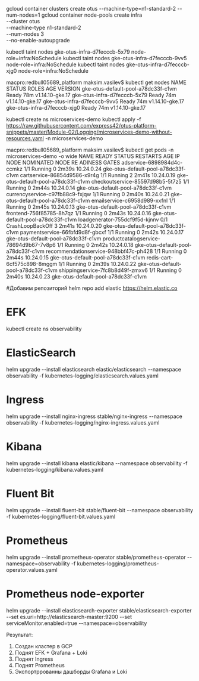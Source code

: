 
gcloud container clusters create otus --machine-type=n1-standard-2 --num-nodes=1
gcloud container node-pools create infra \
      --cluster otus \
      --machine-type n1-standard-2 \
      --num-nodes 3 \
      --no-enable-autoupgrade

kubectl taint nodes gke-otus-infra-d7fecccb-5x79 node-role=infra:NoSchedule
kubectl taint nodes gke-otus-infra-d7fecccb-9vv5 node-role=infra:NoSchedule
kubectl taint nodes gke-otus-infra-d7fecccb-xjg0 node-role=infra:NoSchedule

macpro:redbull05689_platform maksim.vasilev$ kubectl get nodes
NAME                                  STATUS   ROLES    AGE   VERSION
gke-otus-default-pool-a78dc33f-c1vm   Ready    <none>   78m   v1.14.10-gke.17
gke-otus-infra-d7fecccb-5x79     Ready    <none>   74m   v1.14.10-gke.17
gke-otus-infra-d7fecccb-9vv5     Ready    <none>   74m   v1.14.10-gke.17
gke-otus-infra-d7fecccb-xjg0     Ready    <none>   74m   v1.14.10-gke.17

kubectl create ns microservices-demo
kubectl apply -f https://raw.githubusercontent.com/express42/otus-platform-snippets/master/Module-02/Logging/microservices-demo-without-resources.yaml -n microservices-demo


macpro:redbull05689_platform maksim.vasilev$ kubectl get pods -n microservices-demo -o wide
NAME                                     READY   STATUS             RESTARTS   AGE     IP           NODE                                  NOMINATED NODE   RE
ADINESS GATES
adservice-6898984d4c-ccmkz               1/1     Running            0          2m39s   10.24.0.24   gke-otus-default-pool-a78dc33f-c1vm   <none>           <n
one>
cartservice-86854d9586-x9r4g             1/1     Running            2          2m41s   10.24.0.19   gke-otus-default-pool-a78dc33f-c1vm   <none>           <n
one>
checkoutservice-85597d98b5-5t7z5         1/1     Running            0          2m44s   10.24.0.14   gke-otus-default-pool-a78dc33f-c1vm   <none>           <n
one>
currencyservice-c97fb88c9-fxjqw          1/1     Running            0          2m40s   10.24.0.21   gke-otus-default-pool-a78dc33f-c1vm   <none>           <n
one>
emailservice-c6958d989-xxfnl             1/1     Running            0          2m45s   10.24.0.13   gke-otus-default-pool-a78dc33f-c1vm   <none>           <n
one>
frontend-756f85785-8h7qz                 1/1     Running            0          2m43s   10.24.0.16   gke-otus-default-pool-a78dc33f-c1vm   <none>           <n
one>
loadgenerator-755dcf9f5d-kjnnv           0/1     CrashLoopBackOff   3          2m41s   10.24.0.20   gke-otus-default-pool-a78dc33f-c1vm   <none>           <n
one>
paymentservice-66fbfd9d8f-gbcxf          1/1     Running            0          2m42s   10.24.0.17   gke-otus-default-pool-a78dc33f-c1vm   <none>           <n
one>
productcatalogservice-78694d9b67-7v8p6   1/1     Running            0          2m42s   10.24.0.18   gke-otus-default-pool-a78dc33f-c1vm   <none>           <n
one>
recommendationservice-948bbf47c-ph428    1/1     Running            0          2m44s   10.24.0.15   gke-otus-default-pool-a78dc33f-c1vm   <none>           <n
one>
redis-cart-6cf575c898-8mggm              1/1     Running            0          2m39s   10.24.0.22   gke-otus-default-pool-a78dc33f-c1vm   <none>           <n
one>
shippingservice-7fc8b8d49f-zmxv6         1/1     Running            0          2m40s   10.24.0.23   gke-otus-default-pool-a78dc33f-c1vm   <none>           <n
one>

#Добавим репозиторий
helm repo add elastic https://helm.elastic.co

# EFK
kubectl create ns observability
# ElasticSearch
helm upgrade --install elasticsearch elastic/elasticsearch --namespace observability -f kubernetes-logging/elasticsearch.values.yaml

# Ingress
helm upgrade --install nginx-ingress stable/nginx-ingress --namespace observability -f kubernetes-logging/nginx-ingress.values.yaml

# Kibana
helm upgrade --install kibana elastic/kibana --namespace observability -f kubernetes-logging/kibana.values.yaml

# Fluent Bit
helm upgrade --install fluent-bit stable/fluent-bit --namespace observability -f kubernetes-logging/fluent-bit.values.yaml



# Prometheus
helm upgrade --install prometheus-operator stable/prometheus-operator --namespace=observability -f kubernetes-logging/prometheus-operator.values.yaml

# Prometheus node-exporter
helm upgrade --install elasticsearch-exporter stable/elasticsearch-exporter --set es.uri=http://elasticsearch-master:9200 --set serviceMonitor.enabled=true --namespace=observability

Результат:
1) Создан кластер в GCP
2) Поднят EFK + Grafana + Loki
3) Поднят Ingress
4) Поднят Prometheus
5) Экспортррованны дашборды Grafana и Loki
